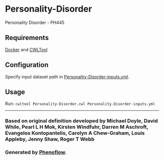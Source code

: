 # Personality-Disorder

Personality Disorder - PH445

## Requirements

[Docker](https://docs.docker.com/install/) and [CWLTool](https://github.com/common-workflow-language/cwltool#install)

## Configuration

Specify input dataset path in [Personality-Disorder-inputs.yml](Personality-Disorder-inputs.yml).

## Usage

Run: `cwltool Personality-Disorder.cwl Personality-Disorder-inputs.yml`

***

### Based on original definition developed by Michael Doyle, David While, Pearl L H Mok, Kirsten Windfuhr, Darren M Aschroft, Evangelos Kontopantelis, Carolyn A Chew-Graham, Louis Appleby, Jenny Shaw, Roger T Webb
### Generated by [Phenoflow](https://kclhi.org/phenoflow).
